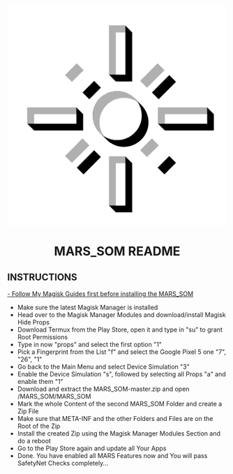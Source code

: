 ![Cover](https://github.com/Miustone/MARS_SOM/blob/master/.github/mars.png)

<h1 align="center">MARS_SOM README</h1>

## INSTRUCTIONS
<a href="https://forum.xda-developers.com/sony-xperia-5-ii/how-to/guide-magisk-twrp-recovery-t4177209#post83732927">
- Follow My Magisk Guides first before installing the MARS_SOM
</a>

- Make sure the latest Magisk Manager is installed
- Head over to the Magisk Manager Modules and download/install Magisk Hide Props
- Download Termux from the Play Store, open it and type in "su" to grant Root Permissions
- Type in now "props" and select the first option "1"
- Pick a Fingerprint from the List "f" and select the Google Pixel 5 one "7", "26", "1"
- Go back to the Main Menu and select Device Simulation "3"
- Enable the Device Simulation "s", followed by selecting all Props "a" and enable them "1"
- Download and extract the MARS_SOM-master.zip and open /MARS_SOM/MARS_SOM
- Mark the whole Content of the second MARS_SOM Folder and create a Zip File
- Make sure that META-INF and the other Folders and Files are on the Root of the Zip
- Install the created Zip using the Magisk Manager Modules Section and do a reboot
- Go to the Play Store again and update all Your Apps
- Done. You have enabled all MARS Features now and You will pass SafetyNet Checks completely...
